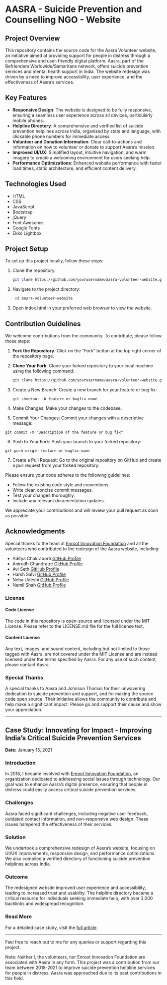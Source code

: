 # AASRA - Suicide Prevention and Counselling NGO - Website

## Project Overview

This repository contains the source code for the Aasra Volunteer website, an initiative aimed at providing support for people in distress through a comprehensive and user-friendly digital platform. Aasra, part of the Befrienders Worldwide/Samaritans network, offers suicide prevention services and mental health support in India. The website redesign was driven by a need to improve accessibility, user experience, and the effectiveness of Aasra’s services.

## Key Features

- **Responsive Design**: The website is designed to be fully responsive, ensuring a seamless user experience across all devices, particularly mobile phones.
- **Helpline Directory**: A comprehensive and verified list of suicide prevention helplines across India, organized by state and language, with clickable phone numbers for immediate access.
- **Volunteer and Donation Information**: Clear call-to-actions and information on how to volunteer or donate to support Aasra’s mission.
- **Improved UI/UX**: Simplified layout, intuitive navigation, and warm imagery to create a welcoming environment for users seeking help.
- **Performance Optimizations**: Enhanced website performance with faster load times, static architecture, and efficient content delivery.

## Technologies Used

- HTML
- CSS
- JavaScript
- Bootstrap
- jQuery
- Font Awesome
- Google Fonts
- Ekko Lightbox

## Project Setup

To set up this project locally, follow these steps:

1. Clone the repository:

   ```sh
   git clone https://github.com/yourusername/aasra-volunteer-website.git
   ```

2. Navigate to the project directory:

   ```sh
    cd aasra-volunteer-website
   ```
   
3. Open index.html in your preferred web browser to view the website.

## Contribution Guidelines

We welcome contributions from the community. To contribute, please follow these steps:

1. **Fork the Repository**: Click on the "Fork" button at the top right corner of the repository page.

2. **Clone Your Fork**: Clone your forked repository to your local machine using the following command:
   ```sh
   git clone https://github.com/yourusername/aasra-volunteer-website.git
   ```
3. Create a New Branch: Create a new branch for your feature or bug fix:
   ```
   git checkout -b feature-or-bugfix-name
   ```
4.	Make Changes: Make your changes to the codebase.
5.	Commit Your Changes: Commit your changes with a descriptive message:
   ```
   git commit -m "Description of the feature or bug fix"
   ```
6.	Push to Your Fork: Push your branch to your forked repository:
   ```
   git push origin feature-or-bugfix-name
   ```
7.	Create a Pull Request: Go to the original repository on GitHub and create a pull request from your forked repository.
      
Please ensure your code adheres to the following guidelines:

- Follow the existing code style and conventions.
- Write clear, concise commit messages.
- Test your changes thoroughly.
- Include any relevant documentation updates.

We appreciate your contributions and will review your pull request as soon as possible.

## Acknowledgments

Special thanks to the team at [Enroot Innovation Foundation](https://www.enroot.earth/) and all the volunteers who contributed to the redesign of the Aasra website, including:

- Aditya Chakraborti [GitHub Profile](https://github.com/thealphaversion)
- Anirudh Chandratre [GitHub Profile](https://github.com/C-Aniruddh)
- Avi Seth [GitHub Profile](https://github.com/aviseth)
- Harsh Salvi [GitHub Profile](https://github.com/harsh-bat)
- Neha Udeshi [GitHub Profile](https://github.com/nehaudeshi)
- Nemil Shah [GitHub Profile](https://github.com/Nemilshah1999)

### License

#### Code License

The code in this repository is open-source and licensed under the MIT License. Please refer to the LICENSE.md file for the full license text.

#### Content License

Any text, images, and sound content, including but not limited to those tagged with Aasra, are not covered under the MIT License and are instead licensed under the terms specified by Aasra. For any use of such content, please contact Aasra.

### Special Thanks

A special thanks to Aasra and Johnson Thomas for their unwavering dedication to suicide prevention and support, and for making the source code open source. Their initiative allows the community to contribute and help make a significant impact. Please go and support their cause and show your appreciation.

---

## Case Study: Innovating for Impact - Improving India’s Critical Suicide Prevention Services

**Date:** January 15, 2021

### Introduction

In 2018, I became involved with [Enroot Innovation Foundation](https://www.enroot.earth/), an organization dedicated to addressing social issues through technology. Our goal was to enhance Aasra’s digital presence, ensuring that people in distress could easily access critical suicide prevention services.

### Challenges

Aasra faced significant challenges, including negative user feedback, outdated contact information, and non-responsive web design. These issues hampered the effectiveness of their services.

### Solution

We undertook a comprehensive redesign of Aasra’s website, focusing on UI/UX improvements, responsive design, and performance optimizations. We also compiled a verified directory of functioning suicide prevention helplines across India.

### Outcome

The redesigned website improved user experience and accessibility, leading to increased trust and usability. The helpline directory became a critical resource for individuals seeking immediate help, with over 3,000 backlinks and widespread recognition.

### Read More

For a detailed case study, visit the [full article](https://bobbydoshi.com/india-suicide-prevention-services/).

---

Feel free to reach out to me for any queries or support regarding this project.

Note: Neither I, the volunteers, nor Enroot Innovation Foundation are associated with Aasra in any form. This project was a contribution from our team between 2018-2021 to improve suicide prevention helpline services for people in distress. Aasra was approached due to its past contributions in this field.